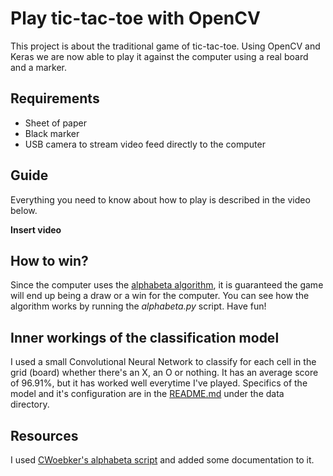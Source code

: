 # Play tic-tac-toe with OpenCV
This project is about the traditional game of tic-tac-toe. Using OpenCV and Keras we are now able to play it
against the computer using a real board and a marker.

## Requirements
- Sheet of paper
- Black marker
- USB camera to stream video feed directly to the computer

## Guide
Everything you need to know about how to play is described in the video below.

**Insert video**

## How to win?
Since the computer uses the [alphabeta algorithm](https://en.wikipedia.org/wiki/Alpha%E2%80%93beta_pruning), it is
guaranteed the game will end up being a draw or a win for the computer. You can see how the algorithm works by running
the *alphabeta.py* script. Have fun!

## Inner workings of the classification model
I used a small Convolutional Neural Network to classify for each cell in the grid (board) whether there's an X, an O
or nothing. It has an average score of 96.91%, but it has worked well everytime I've played. Specifics 
of the model and it's configuration are in the [README.md](data/README.md) under the data directory.

## Resources
I used [CWoebker's alphabeta script](https://cwoebker.com/posts/tic-tac-toe) and added some documentation to it.

